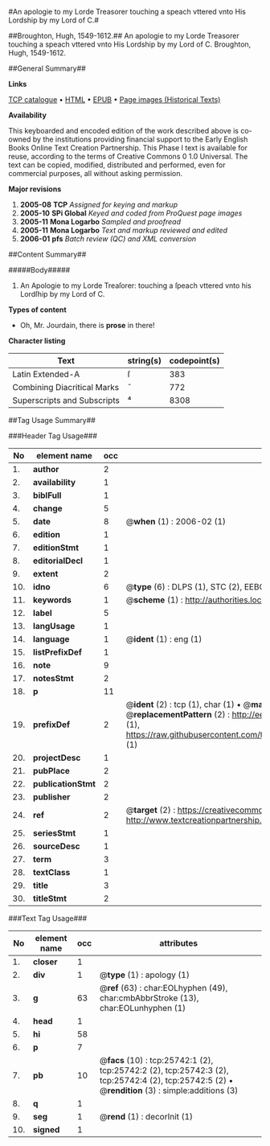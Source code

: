 #An apologie to my Lorde Treasorer touching a speach vttered vnto His Lordship by my Lord of C.#

##Broughton, Hugh, 1549-1612.##
An apologie to my Lorde Treasorer touching a speach vttered vnto His Lordship by my Lord of C.
Broughton, Hugh, 1549-1612.

##General Summary##

**Links**

[TCP catalogue](http://www.ota.ox.ac.uk/tcp/)  • 
[HTML](http://tei.it.ox.ac.uk/tcp/Texts-HTML/free/A16/A16954.html)  • 
[EPUB](http://tei.it.ox.ac.uk/tcp/Texts-EPUB/free/A16/A16954.epub) • 
[Page images (Historical Texts)](https://data.historicaltexts.jisc.ac.uk/view?pubId=eebo-22786271e&pageId=eebo-22786271e-25742-1)

**Availability**

This keyboarded and encoded edition of the
	       work described above is co-owned by the institutions
	       providing financial support to the Early English Books
	       Online Text Creation Partnership. This Phase I text is
	       available for reuse, according to the terms of Creative
	       Commons 0 1.0 Universal. The text can be copied,
	       modified, distributed and performed, even for
	       commercial purposes, all without asking permission.

**Major revisions**

1. __2005-08__ __TCP__ *Assigned for keying and markup*
1. __2005-10__ __SPi Global__ *Keyed and coded from ProQuest page images*
1. __2005-11__ __Mona Logarbo__ *Sampled and proofread*
1. __2005-11__ __Mona Logarbo__ *Text and markup reviewed and edited*
1. __2006-01__ __pfs__ *Batch review (QC) and XML conversion*

##Content Summary##

#####Body#####

1. An Apologie to my Lorde Treaſorer: touching a ſpeach vttered vnto his Lordſhip by my Lord of C.

**Types of content**

  * Oh, Mr. Jourdain, there is **prose** in there!

**Character listing**


|Text|string(s)|codepoint(s)|
|---|---|---|
|Latin Extended-A|ſ|383|
|Combining             Diacritical Marks|̄|772|
|Superscripts             and Subscripts|⁴|8308|

##Tag Usage Summary##

###Header Tag Usage###

|No|element name|occ|attributes|
|---|---|---|---|
|1.|__author__|2||
|2.|__availability__|1||
|3.|__biblFull__|1||
|4.|__change__|5||
|5.|__date__|8| @__when__ (1) : 2006-02 (1)|
|6.|__edition__|1||
|7.|__editionStmt__|1||
|8.|__editorialDecl__|1||
|9.|__extent__|2||
|10.|__idno__|6| @__type__ (6) : DLPS (1), STC (2), EEBO-CITATION (1), OCLC (1), VID (1)|
|11.|__keywords__|1| @__scheme__ (1) : http://authorities.loc.gov/ (1)|
|12.|__label__|5||
|13.|__langUsage__|1||
|14.|__language__|1| @__ident__ (1) : eng (1)|
|15.|__listPrefixDef__|1||
|16.|__note__|9||
|17.|__notesStmt__|2||
|18.|__p__|11||
|19.|__prefixDef__|2| @__ident__ (2) : tcp (1), char (1)  •  @__matchPattern__ (2) : ([0-9\-]+):([0-9IVX]+) (1), (.+) (1)  •  @__replacementPattern__ (2) : http://eebo.chadwyck.com/downloadtiff?vid=$1&page=$2 (1), https://raw.githubusercontent.com/textcreationpartnership/Texts/master/tcpchars.xml#$1 (1)|
|20.|__projectDesc__|1||
|21.|__pubPlace__|2||
|22.|__publicationStmt__|2||
|23.|__publisher__|2||
|24.|__ref__|2| @__target__ (2) : https://creativecommons.org/publicdomain/zero/1.0/ (1), http://www.textcreationpartnership.org/docs/. (1)|
|25.|__seriesStmt__|1||
|26.|__sourceDesc__|1||
|27.|__term__|3||
|28.|__textClass__|1||
|29.|__title__|3||
|30.|__titleStmt__|2||


###Text Tag Usage###

|No|element name|occ|attributes|
|---|---|---|---|
|1.|__closer__|1||
|2.|__div__|1| @__type__ (1) : apology (1)|
|3.|__g__|63| @__ref__ (63) : char:EOLhyphen (49), char:cmbAbbrStroke (13), char:EOLunhyphen (1)|
|4.|__head__|1||
|5.|__hi__|58||
|6.|__p__|7||
|7.|__pb__|10| @__facs__ (10) : tcp:25742:1 (2), tcp:25742:2 (2), tcp:25742:3 (2), tcp:25742:4 (2), tcp:25742:5 (2)  •  @__rendition__ (3) : simple:additions (3)|
|8.|__q__|1||
|9.|__seg__|1| @__rend__ (1) : decorInit (1)|
|10.|__signed__|1||
